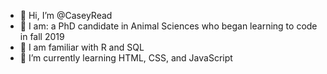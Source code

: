 - 👋 Hi, I’m @CaseyRead
- 🐛 I am: a PhD candidate in Animal Sciences who began learning to code in fall 2019
- 👀 I am familiar with R and SQL
- 🌱 I’m currently learning HTML, CSS, and JavaScript
